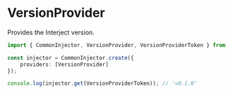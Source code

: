 # VersionProvider

Provides the Interject version.

```ts
import { CommonInjector, VersionProvider, VersionProviderToken } from '@interject/core';

const injector = CommonInjector.create({
    providers: [VersionProvider]
});

console.log(injector.get(VersionProviderToken)); // 'v0.1.0'
```

